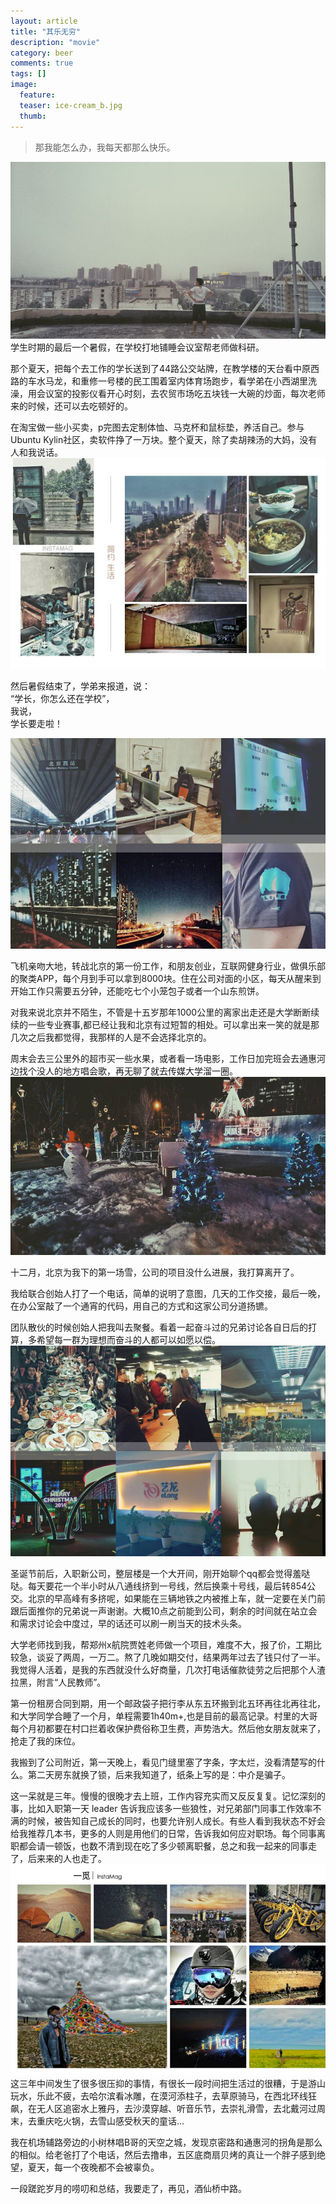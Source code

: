 ```yaml
---
layout: article
title: "其乐无穷"
description: "movie"
category: beer
comments: true
tags: []
image:
  feature:
  teaser: ice-cream_b.jpg
  thumb:
---
```

> 那我能怎么办，我每天都那么快乐。

![](/blog/lezaiqizhong/DEBF120F7EDF2057FF3BDE9D33FDA14C.jpg)
学生时期的最后一个暑假，在学校打地铺睡会议室帮老师做科研。  

那个夏天，把每个去工作的学长送到了44路公交站牌，在教学楼的天台看中原西路的车水马龙，和重修一号楼的民工围着室内体育场跑步，看学弟在小西湖里洗澡，用会议室的投影仪看开心时刻，去农贸市场吃五块钱一大碗的炒面，每次老师来的时候，还可以去吃顿好的。  

在淘宝做一些小买卖，p完图去定制体恤、马克杯和鼠标垫，养活自己。参与Ubuntu Kylin社区，卖软件挣了一万块。整个夏天，除了卖胡辣汤的大妈，没有人和我说话。  
![](/blog/lezaiqizhong/6B29DA6B400056EF3E95A0D45C6C2ECA.jpg)

然后暑假结束了，学弟来报道，说：  
“学长，你怎么还在学校”，  
我说，  
学长要走啦！  

![](/blog/lezaiqizhong/5C017F32E1E2F5BA6560B8BE1EF319F8.jpg)

飞机亲吻大地，转战北京的第一份工作，和朋友创业，互联网健身行业，做俱乐部的聚类APP，每个月到手可以拿到8000块。住在公司对面的小区，每天从醒来到开始工作只需要五分钟，还能吃七个小笼包子或者一个山东煎饼。

对我来说北京并不陌生，不管是十五岁那年1000公里的离家出走还是大学断断续续的一些专业赛事,都已经让我和北京有过短暂的相处。可以拿出来一笑的就是那几次之后我都觉得，我那样的人是不会选择北京的。

周末会去三公里外的超市买一些水果，或者看一场电影，工作日加完班会去通惠河边找个没人的地方唱会歌，再无聊了就去传媒大学溜一圈。  
![](/blog/lezaiqizhong/A4C2C96C44522300933285A6D1129C94.jpg)

十二月，北京为我下的第一场雪，公司的项目没什么进展，我打算离开了。    

我给联合创始人打了一个电话，简单的说明了意图，几天的工作交接，最后一晚，在办公室敲了一个通宵的代码，用自己的方式和这家公司分道扬镳。  

团队散伙的时候创始人把我叫去聚餐。看着一起奋斗过的兄弟讨论各自日后的打算，多希望每一群为理想而奋斗的人都可以如愿以偿。  
![](/blog/lezaiqizhong/D8D949FCE478665A651F5C645DF605C9.jpg)

圣诞节前后，入职新公司，整层楼是一个大开间，刚开始聊个qq都会觉得羞哒哒。每天要花一个半小时从八通线挤到一号线，然后换乘十号线，最后转854公交。北京的早高峰有多挤呢，如果能在三辆地铁之内被推上车，就一定要在关门前跟后面推你的兄弟说一声谢谢。大概10点之前能到公司，剩余的时间就在站立会和需求讨论会中度过，早的话还可以刷一刷当天的技术头条。  

大学老师找到我，帮郑州x航院贾姓老师做一个项目，难度不大，报了价，工期比较急，谈妥了两周，一万二。熬了几晚如期交付，结果两年过去了钱只付了一半。我觉得人活着，是我的东西就没什么好商量，几次打电话催款徒劳之后把那个人渣拉黑，附言“人民教师”。

第一份租房合同到期，用一个邮政袋子把行李从东五环搬到北五环再往北再往北，和大学同学合睡了一个月，单程需要1h40m+,也是目前的最高记录。村里的大哥每个月初都要在村口拦着收保护费俗称卫生费，声势浩大。然后他女朋友就来了，抢走了我的床位。  

我搬到了公司附近，第一天晚上，看见门缝里塞了字条，字太烂，没看清楚写的什么。第二天房东就换了锁，后来我知道了，纸条上写的是：中介是骗子。  

这一呆就是三年。慢慢的很晚才去上班，工作内容充实而又反反复复。记忆深刻的事，比如入职第一天 leader 告诉我应该多一些狼性，对兄弟部门同事工作效率不满的时候，被告知自己成长的同时，也要允许别人成长。有些人看到我状态不好会给我推荐几本书，更多的人则是用他们的日常，告诉我如何应对职场。每个同事离职都会请一顿饭，也数不清到现在吃了多少顿离职餐，总之和我一起来的同事走了，后来来的人也走了。  
![](/blog/lezaiqizhong/8C63D65F4C8921C4D323225064E4337A.jpg)
这三年中间发生了很多很压抑的事情，有很长一段时间把生活过的很糟，于是游山玩水，乐此不疲，去哈尔滨看冰雕，在漠河添柱子，去草原骑马，在西北环线狂飙，在无人区追密水上雅丹，去沙漠穿越、听音乐节，去崇礼滑雪，去北戴河过周末，去重庆吃火锅，去雪山感受秋天的童话…  


我在机场辅路旁边的小树林唱B哥的天空之城，发现京密路和通惠河的拐角是那么的相似。给老爸打了个电话，然后去撸串，五区底商扇贝烤的真让一个胖子感到绝望，夏天，每一个夜晚都不会被辜负。  

一段蹉跎岁月的唠叨和总结，我要走了，再见，酒仙桥中路。

